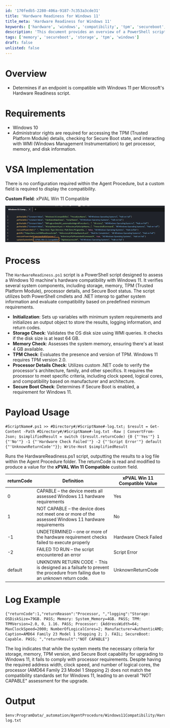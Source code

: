 ```yaml
---
id: '170fedb5-2280-406a-9187-7c353a3cde31'
title: 'Hardware Readiness for Windows 11'
title_meta: 'Hardware Readiness for Windows 11'
keywords: ['hardware', 'windows', 'compatibility', 'tpm', 'secureboot', 'processor', 'memory', 'storage']
description: 'This document provides an overview of a PowerShell script that assesses whether a Windows 10 machine meets the hardware requirements for upgrading to Windows 11. It includes checks for storage, memory, TPM, processor details, and Secure Boot status, along with implementation details for Kaseya VSA.'
tags: ['memory', 'secureboot', 'storage', 'tpm', 'windows']
draft: false
unlisted: false
---
```


# Overview
- Determines if an endpoint is compatible with Windows 11 per Microsoft's Hardware Readiness script.

# Requirements
- Windows 10
- Administrator rights are required for accessing the TPM (Trusted Platform Module) details, checking for Secure Boot state, and interacting with WMI (Windows Management Instrumentation) to get processor, memory, and disk information.

# VSA Implementation
There is no configuration required within the Agent Procedure, but a custom field is required to display the compatibility.

**Custom Field**: xPVAL Win 11 Compatible

![Image](../../../static/img/Windows-11-Compatibility-Check/image_1.png)

# Process
The `HardwareReadiness.ps1` script is a PowerShell script designed to assess a Windows 10 machine's hardware compatibility with Windows 11. It verifies several system components, including storage, memory, TPM (Trusted Platform Module), processor details, and Secure Boot status. The script utilizes both PowerShell cmdlets and .NET interop to gather system information and evaluate compatibility based on predefined minimum requirements.

- **Initialization**: Sets up variables with minimum system requirements and initializes an output object to store the results, logging information, and return codes.
- **Storage Check**: Validates the OS disk size using WMI queries. It checks if the disk size is at least 64 GB.
- **Memory Check**: Assesses the system memory, ensuring there's at least 4 GB available.
- **TPM Check**: Evaluates the presence and version of TPM. Windows 11 requires TPM version 2.0.
- **Processor Details Check**: Utilizes custom .NET code to verify the processor's architecture, family, and other specifics. It requires the processor to meet specific criteria, including clock speed, logical cores, and compatibility based on manufacturer and architecture.
- **Secure Boot Check**: Determines if Secure Boot is enabled, a requirement for Windows 11.

# Payload Usage
```
#ScriptName#.ps1 >> #Directory#/#ScriptName#-log.txt; $result = Get-Content -Path #Directory#/#ScriptName#-log.txt -Raw | ConvertFrom-Json; $simplifiedResult = switch ($result.returnCode) {0 {"'Yes'"} 1 {"'No'"} -1 {"'Hardware Check Failed'"} -2 {"'Script Error'"} default {"'UnknownReturnCode'"}}; Write-Host $simplifiedResult
```
Runs the HardwareReadiness.ps1 script, outputting the results to a log file within the Agent Procedure folder. The returnCode is read and modified to produce a value for the **xPVAL Win 11 Compatible** custom field.

| returnCode | Definition                                                                                                       | **xPVAL Win 11 Compatible** Value    |
|------------|------------------------------------------------------------------------------------------------------------------|--------------------------------------|
| 0          | CAPABLE – the device meets all assessed Windows 11 hardware requirements                                        | Yes                                  |
| 1          | NOT CAPABLE – the device does not meet one or more of the assessed Windows 11 hardware requirements              | No                                   |
| -1         | UNDETERMINED – one or more of the hardware requirement checks failed to execute properly                         | Hardware Check Failed                |
| -2         | FAILED TO RUN – the script encountered an error                                                                 | Script Error                         |
| default    | UNKNOWN RETURN CODE - This is designed as a failsafe to prevent the procedure from failing due to an unknown return code. | UnknownReturnCode                    |

# Log Example
```
{"returnCode":1,"returnReason":"Processor, ","logging":"Storage: OSDiskSize=79GB. PASS; Memory: System_Memory=4GB. PASS; TPM: TPMVersion=2.0, 0, 1.16. PASS; Processor: {AddressWidth=64; MaxClockSpeed=2000; NumberOfLogicalCores=2; Manufacturer=AuthenticAMD; Caption=AMD64 Family 23 Model 1 Stepping 2; }. FAIL; SecureBoot: Capable. PASS; ","returnResult":"NOT CAPABLE"}
```
The log indicates that while the system meets the necessary criteria for storage, memory, TPM version, and Secure Boot capability for upgrading to Windows 11, it fails to comply with processor requirements. Despite having the required address width, clock speed, and number of logical cores, the processor (AMD64 Family 23 Model 1 Stepping 2) does not match the compatibility standards set for Windows 11, leading to an overall "NOT CAPABLE" assessment for the upgrade.

# Output
```
$env:ProgramData/_automation/AgentProcedure/Windows11Compatibility/HardwareReadiness-log.txt
```

